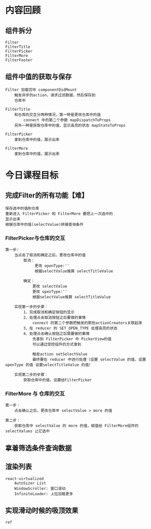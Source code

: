 # 内容回顾

## 组件拆分
	Filter
	FilterTitle
	FilterPicker	
	FilterMore
	FilterFooter

## 组件中值的获取与保存
	Filter 加载完毕 componentDidMount
		触发异步的action，请求过滤数据，然后保存到
		仓库中

	FilterTitle
		和仓库的交互分两种情况，第一种是更改仓库中的值
			connect 中的第二个参数 mapDispatchToProps
		另外一种是获取仓库中的值，显示高亮的状态 mapStateToProps

	FilterPicker
		拿到仓库中的值，展示出来

	FilterMore
		拿到仓库中的值，展示出来

# 今日课程目标
	
## 完成Filter的所有功能【难】
	保存选中的值到仓库
	重新进入 FilterPicker 和 FilterMore 要把上一次选中的
	显示出来
	根据仓库中的值(selectValue)拼接查询条件

### FilterPicker与仓库的交互
	第一步:
		当点击了取消和确定之后，更改仓库中的值
			取消：
				 更改 openType:''
				 根据selectValue推算 selectTitleValue

			确定：
				更改 selectValue 
				更改 openType:''
				根据selectValue推算 selectTitleValue

		实现第一步的步骤：
			1、完成取消和确定按钮的显示
			2、处理点击取消按钮之后要做的事情
				connect 的第二个参数把触发的那些actionCreators关联起来
			3、在 reducer 的 SET_OPEN_TYPE 处理高亮的状态
			4、处理点击确认按钮之后需要做的事情
				先拿到 FilterPicker 中 PickerView的值
				可以通过受控组件的方式拿到

				触发action setSelectValue
				最终要在 reducer 中进行处理（设置 selectValue 的值，设置 openType 的值 设置selectTitleValue 的值）

		实现第二步的步骤：
			获取仓库中的值，设置给FilterPicker

### FilterMore 与 仓库的交互
	第一步：
		点击确认之后，更改仓库中 selectValue > more 的值
		
	第二步：
		获取仓库中 selectValue 的 more 的值，赋值给 FilterMore组件的 selectValues 让它选中
				

## 拿着筛选条件查询数据

## 渲染列表
	react-virtualized 
		AutoSizer List
		WindowScroller: 窗口滚动
		InfiniteLoader: 上拉加载更多

## 实现滑动时候的吸顶效果
	ref